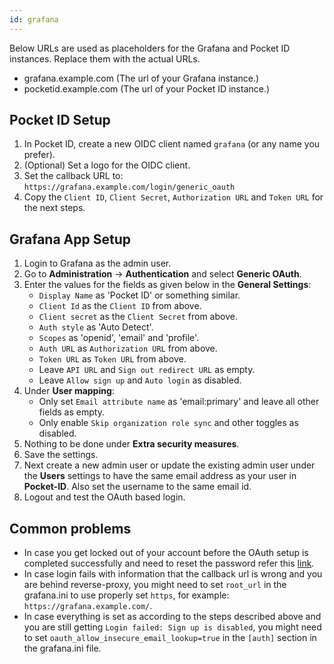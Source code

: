 ```yaml
---
id: grafana
---
```


Below URLs are used as placeholders for the Grafana and Pocket ID instances. Replace them with the actual URLs.

- grafana.example.com (The url of your Grafana instance.)
- pocketid.example.com (The url of your Pocket ID instance.)

## Pocket ID Setup

1. In Pocket ID, create a new OIDC client named `grafana` (or any name you prefer).
2. (Optional) Set a logo for the OIDC client.
3. Set the callback URL to: `https://grafana.example.com/login/generic_oauth`
4. Copy the `Client ID`, `Client Secret`, `Authorization URL` and `Token URL` for the next steps.

## Grafana App Setup

1. Login to Grafana as the admin user.
2. Go to **Administration** -> **Authentication** and select **Generic OAuth**.
3. Enter the values for the fields as given below in the **General Settings**:
   - `Display Name` as 'Pocket ID' or something similar.
   - `Client Id` as the `Client ID` from above.
   - `Client secret` as the `Client Secret` from above.
   - `Auth style` as 'Auto Detect'.
   - `Scopes` as 'openid', 'email' and 'profile'.
   - `Auth URL` as `Authorization URL` from above.
   - `Token URL` as `Token URL` from above.
   - Leave `API URL` and `Sign out redirect URL` as empty.
   - Leave `Allow sign up` and `Auto login` as disabled.
4. Under **User mapping**:
   - Only set `Email attribute name` as 'email:primary' and leave all other fields as empty.
   - Only enable `Skip organization role sync` and other toggles as disabled.
5. Nothing to be done under **Extra security measures**.
6. Save the settings.
7. Next create a new admin user or update the existing admin user under the **Users** settings to have the same email address as your user in **Pocket-ID**. Also set the username to the same email id.
8. Logout and test the OAuth based login.

## Common problems

- In case you get locked out of your account before the OAuth setup is completed successfully and need to reset the password refer this [link](https://grafana.com/docs/grafana/latest/cli/#reset-admin-password).
- In case login fails with information that the callback url is wrong and you are behind reverse-proxy, you might need to set `root_url` in the grafana.ini to use properly set `https`, for example: `https://grafana.example.com/`.
- In case everything is set as according to the steps described above and you are still getting `Login failed: Sign up is disabled`, you might need to set `oauth_allow_insecure_email_lookup=true` in the `[auth]` section in the grafana.ini file.
